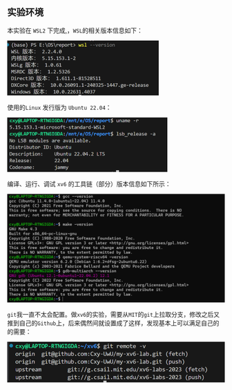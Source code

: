 ## 实验环境

本实验在 `WSL2` 下完成,，`WSL`的相关版本信息如下：

<img src="img/00/wsl_version.png" style="zoom: 50%;" />

使用的`Linux` 发行版为 `Ubuntu 22.04`：

<img src="img/00/ubuntu_version.png" style="zoom:50%;" />

编译、运行、调试 `xv6` 的工具链（部分）版本信息如下所示：

<img src="img/00/tool_chain.png" style="zoom:80%;" />

`git`我一直不太会配置。做`xv6`的实验，需要从`MIT`的`git`上拉取分支，修改之后又推到自己的`Github`上，后来偶然间就设置成了这样，发现基本上可以满足自己的的需要：

<img src="img/00/git_remote.png" style="zoom: 67%;" />
